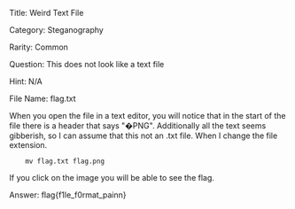Title: Weird Text File

Category: Steganography

Rarity: Common

Question: This does not look like a text file

Hint: N/A

File Name: flag.txt

When you open the file in a text editor, you will notice
that in the start of the file there is a header that says
"�PNG". Additionally all the text seems gibberish, so
I can assume that this not an .txt file. When I change the
file extension.

```
    mv flag.txt flag.png
```

If you click on the image you will be able to see the flag.

Answer: flag{f1le_f0rmat_painn}
